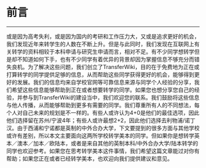 # 前言

***

或是因为高考失利，或是因为国内的考研和工作压力大，又或是追求更好的机会，我们发现近年来转学生的人数在不断上升。但是与此同时，我们发现在互联网上有关转学的资料相较于本科申请与研究生申请而言，相对不足。有不少同学想转学但是却不知道如何下手，也有不少同学有着优异的背景却因为掌握信息不够充分而错失良机。为了解决这些问题，我们创立了TransferWiki，目的在于免费地为正在或打算转学的同学提供足够的信息，从而帮助这些同学获得更好的机会，能够得到更好的发展。我们的信息均来自学校官网等可靠信息来源与同学个人经验的分享，我们希望这些信息能够帮助到正在或者想要转学的同学。如果您也想分享您自己的经验，并参与到TransferWiki的建设当中，我们欢迎您的联系。我们鼓励将这些信息与他人传播，从而能够帮助到更多有需要的同学。我们尊重所有人的不同想法，每个人对自己未来的规划是不一样的。有些人或许认为4+0是他们的最佳选项，因此他们选择留在苏州/宁波4年；有些人或许最想2+2，因此他们选择去利物浦/诺丁汉。由于西浦和宁诺都是英制的中外合办大学，下文要提到的很多方面与其他学校或许有差别，所以本文主要面向这两所学校转学美本的同学。但如果你是想转学英本／澳本／加本／欧陆本，或者是来自其他的英制本科/中外合办大学/陆本转学的同学也欢迎参考。如果您在思考转学美本这件事情，我们希望这篇文章能过对你有帮助；如果您正在或者已经转学美本，也欢迎向我们提供建议和意见。

